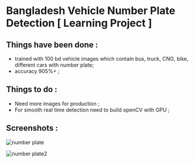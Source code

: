 # Bangladesh Vehicle Number Plate Detection [ Learning Project ]

## Things have been done :
- trained with 100 bd vehicle images which contain bus, truck, CNG, bike, different cars with number plate;
- accuracy 905%+ ;

## Things to do :
- Need more images for production ;
- For smooth real time detection need to build openCV with GPU ;

## Screenshots :

![number plate](https://user-images.githubusercontent.com/18087611/124356658-eef14280-dc38-11eb-99f1-d6d9fab921bc.png)

![number plate2](https://user-images.githubusercontent.com/18087611/124356663-f1ec3300-dc38-11eb-9f5d-88aaa590507a.png)
